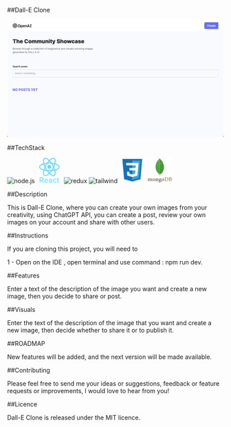 ##Dall-E Clone 

![image](https://github.com/G-don/Dall-E_Clone/blob/main/VISUALS/dalleclone.png)

##TechStack


<p align="left">
<img src="https://github.com/michaelkolesidis/tech-icons/blob/main/icons/nodejs/nodejs-original-wordmark.svg" alt="node.js" width="60" height="60"/>
<img src="https://github.com/Drete457/Drete457/blob/master/icons/react-original-wordmark.svg" alt="react" width="60" height="60"/>
<img src="https://github.com/michaelkolesidis/tech-icons/blob/main/icons/redux/redux-original.svg" alt="redux" width="60" height="60"/>
<img src="https://github.com/michaelkolesidis/tech-icons/blob/main/icons/tailwindcss/tailwindcss-plain.svg" alt="tailwind" width="60" height="60"/>
<img src="https://github.com/Drete457/Drete457/blob/master/icons/css3-original-wordmark.svg" alt="css3" width="60" height="60"/>
<img src="https://github.com/Drete457/Drete457/blob/master/icons/mongodb-original-wordmark.svg" alt="mongoDb" width="60" height="60"/>
</p>




##Description

This is Dall-E Clone, where you can create your own images from your creativity, using ChatGPT API, you can create a post, review your own images on your account and share with other users.  

##Instructions

If you are cloning this project, you will need to

1 - Open on the IDE , open terminal and use command : npm run dev.

##Features

Enter a text of the description of the image you want and create a new image, then you decide to share or post. 

##Visuals

Enter the text of the description of the image that you want and create a new image, then decide whether to share it or to publish it.

##ROADMAP

New features will be added, and the next version will be made available.

##Contributing

Please feel free to send me your ideas or suggestions, feedback or feature requests or improvements, I would love to hear from you! 

##Licence

Dall-E Clone is released under the MIT licence. 
